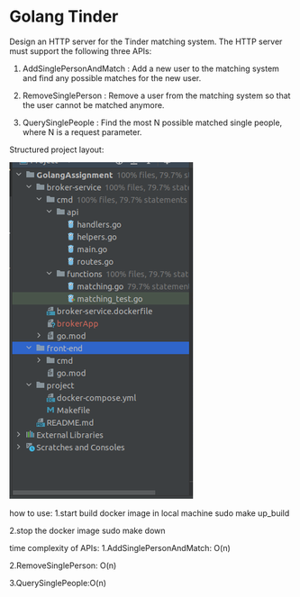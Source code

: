# Golang Tinder

Design an HTTP server for the Tinder matching system. The HTTP server must support the
following three APIs:

1. AddSinglePersonAndMatch : Add a new user to the matching system and find any
possible matches for the new user.

2. RemoveSinglePerson : Remove a user from the matching system so that the user
cannot be matched anymore.

3. QuerySinglePeople : Find the most N possible matched single people, where N is a
request parameter.

Structured project layout:

![Screenshot from 2024-03-08 09-36-05.png](photos%2FScreenshot%20from%202024-03-08%2009-36-05.png)


how to use:
1.start build docker image in local machine
sudo make up_build

2.stop the docker image
sudo make down



time complexity of APIs:
1.AddSinglePersonAndMatch: O(n)

2.RemoveSinglePerson: O(n)

3.QuerySinglePeople:O(n)